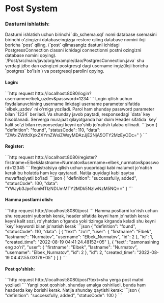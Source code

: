 <h1>Post System</h1>

<h3>Dasturni ishlatish:</h3>
Dasturni ishlatish uchun birinchi `db_schema.sql` nomi database sxemasini birinchi o'zingizni databaseingizga restore qiling database nomini iloji boricha `post` qiling, (`post` qilmasangiz dastuni ichidagi PostgressConnection classni ichidagi connectionni postni ozingizni database nomini qoying).  `/Post/src/main/java/org/example/dao/PostgresConnection.java` shu yerdagi jdbc dan ozingizni postgresql dagi username ingiz(iloji boricha `postgres` bo'lsin ) va postgresql parolini qoying.

<h4>Login:</h4>
```http request
http://localhost:8080/login?username=elbek_uzdev&password=1234
```
Login qilish uchun foydalanuvchining username linkdagi username parameter sifatida `elbek_uzdev` ni o'rniga yoziladi. Parol ham shunday password parameter bilan `1234` beriladi.
Va shunday javob paytadi, responsedagi `data` key hisoblanadi. Serverga murajaat qilayotganda har doim Header sifatida `key` kalit so'zi bilan responsedagi keyni qo'shib jo'natish talaba qilinadi.
```json
{
  "definition": "found",
  "statusCode": 110,
  "data": "ZWxiZWtfdXpkZXYmZWxiZWsyMDAzJjE2NjA5OTY2MzEyODc="
}
```

<h4>Register:</h4>
```http request
http://localhost:8080/register?firstname=Elbek&lastname=Nurmatov&username=elbek_nurmatov&password=12345
```
Registratsiya qilish uchun yuqoridagi kabi malumot jo'natish kerak bu holatda ham key qaytaradi. Natija quyidagi kabi qaytsa muvaffaqiyatli bo'ladi
```json
{
    "definition": "successfully, added",
    "statusCode": 100,
    "data": "YWJyb3JpeTcmMTIzNDUmMTY2MDk5NzIwNzM5NQ=="
}
```

<h4>Hamma postlarni olish:</h4>
```http request
http://localhost:8080/post
```
Hamma postlarni ko'rish uchun shu requestni yuborish kerak, header sifatida keyni ham jo'natish kerak keyni kalit sozi, ro'yhatdan o'tganda yoki tizimga kirganda keladi shu keyni `key` keywordi bilan jo'natish kerak
```json
{
  "definition": "found",
  "statusCode": 110,
  "data": [
    {
      "text": "zo'r",
      "user": {
        "firstname": "Elbek",
        "lastname": "Nurmatov",
        "username": "Elbek_Nurmatov",
        "id": 2
      },
      "id": 1,
      "created_time": "2022-08-19 04:41:24.48152+05"
    },
    {
      "text": "zamonasining eng zo'ri",
      "user": {
        "firstname": "Elbek",
        "lastname": "Nurmatov",
        "username": "Elbek_Nurmatov",
        "id": 2
      },
      "id": 2,
      "created_time": "2022-08-19 04:42:55.03179+05"
    }
  ]
}
```



<h4>Post qo'shish:</h4>
```http request
http://localhost:8080/post?text=shu yerga post matni yoziladi
```
Yangi post qoshish, shunday amalga oshiriladi, bunda ham headerda key borishi kerak. Natija shunday qaytishi kerak:
```json
{
  "definition": "successfully, added",
  "statusCode": 100
}
```
